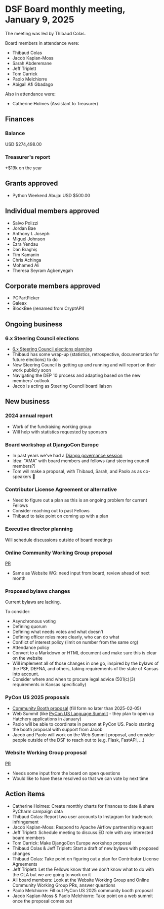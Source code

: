 # DSF Board monthly meeting, January 9, 2025

The meeting was led by Thibaud Colas.

Board members in attendance were:

- Thibaud Colas
- Jacob Kaplan-Moss
- Sarah Abderemane
- Jeff Triplett
- Tom Carrick
- Paolo Melchiorre
- Abigail Afi Gbadago

Also in attendance were:

- Catherine Holmes (Assistant to Treasurer)

## Finances

### Balance

USD $274,498.00

### Treasurer's report

+$19k on the year

## Grants approved

- Python Weekend Abuja: USD $500.00

## Individual members approved

- Salvo Polizzi
- Jordan Bae
- Anthony I. Joseph
- Miguel Johnson
- Ezra Yendau
- Dan Braghiș
- Tim Kamanin
- Chris Achinga
- Mohamed Ali
- Theresa Seyram Agbenyegah

## Corporate members approved

- PCPartPicker
- Galeax
- BlockBee (renamed from CryptAPI)

## Ongoing business

### 6.x Steering Council elections

- [6.x Steering Council elections planning](https://docs.google.com/document/d/1-bnmPbfdH18YO47Mo9KNgl04yc-VMaeQVeStVQN2mZM/edit)
- Thibaud has some wrap-up (statistics, retrospective, documentation for future elections) to do
- New Steering Council is getting up and running and will report on their work publicly soon
- Navigating the DEP 10 process and adapting based on the new members' outlook
- Jacob is acting as Steering Council board liaison

## New business

### 2024 annual report

- Work of the fundraising working group
- Will help with statistics requested by sponsors

### Board workshop at DjangoCon Europe

- In past years we've had a [Django governance session](https://docs.google.com/presentation/d/1KjzwXvWja4_v1TYD7wUYmSV_i_xPyp6AW2RI8LXWEYM/edit#slide=id.p)
- Idea: "AMA" with board members and fellows (and steering council members?)
- Tom will make a proposal, with Thibaud, Sarah, and Paolo as as co-speakers 🎉

### Contributor License Agreement or alternative

- Need to figure out a plan as this is an ongoing problem for current Fellows
- Consider reaching out to past Fellows
- Thibaud to take point on coming up with a plan

### Executive director planning

Will schedule discussions outside of board meetings

### Online Community Working Group proposal

[PR](https://github.com/django/dsf-working-groups/pull/23)

- Same as Website WG: need input from board, review ahead of next month

### Proposed bylaws changes

Current bylaws are lacking.

To consider:

- Asynchronous voting
- Defining quorum
- Defining what needs votes and what doesn't
- Defining officer roles more clearly, who can do what
- Conflict of interest policy (limit on number from the same org)
- Attendance policy
- Convert to a Markdown or HTML document and make sure this is clear on the website
- Will implement all of those changes in one go, inspired by the bylaws of the PSF, DEFNA, and others, taking requirements of the state of Kansas into account.
- Consider where and when to procure legal advice (501(c)(3) requirements in Kansas specifically)

### PyCon US 2025 proposals

- [Community Booth proposal](https://us.pycon.org/2025/attend/community-booths/) (fill form no later than 2025-02-05)
- Web Summit (like [PyCon US Language Summit](https://us.pycon.org/2024/events/language-summit/) - they plan to open up Hatchery applications in January)
- Paolo will be able to coordinate in person at PyCon US. Paolo starting the booth proposal with support from Jacob
- Jacob and Paolo will work on the Web Summit proposal, and consider people outside of the DSF to reach out to (e.g. Flask, FastAPI, ...)

### Website Working Group proposal

[PR](https://github.com/django/dsf-working-groups/pull/10)

- Needs some input from the board on open questions
- Would like to have these resolved so that we can vote by next time

## Action items

- Catherine Holmes: Create monthly charts for finances to date & share PyCharm campaign data
- Thibaud Colas: Report two user accounts to Instagram for trademark infringement
- Jacob Kaplan-Moss: Respond to Apache Airflow partnership request
- Jeff Triplett: Schedule meeting to discuss ED role with any interested board members
- Tom Carrick: Make DjangoCon Europe workshop proposal
- Thibaud Colas & Jeff Triplett: Start a draft of new bylaws with proposed changes
- Thibaud Colas: Take point on figuring out a plan for Contributor License Agreements
- Jeff Triplett: Let the Fellows know that we don't know what to do with the CLA but we are going to work on it
- All board members: Look at the Website Working Group and Online Community Working Group PRs, answer questions
- Paolo Melchiorre: Fill out PyCon US 2025 community booth proposal
- Jacob Kaplan-Moss & Paolo Melchiorre: Take point on a web summit once the proposal comes out
